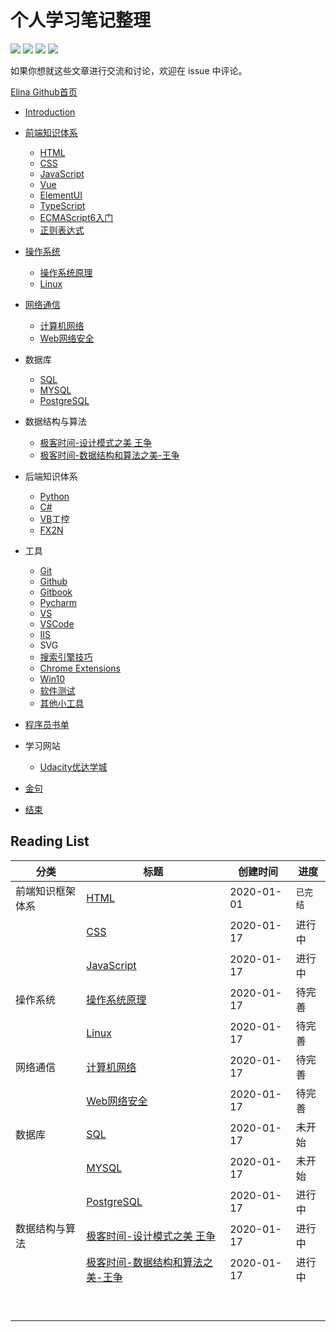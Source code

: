 # 个人学习笔记整理



[![](https://img.shields.io/github/issues/Syncma/Learning-note.svg)](https://github.com/Syncma/Learning-note/issues)  [![](https://img.shields.io/github/forks/Syncma/Learning-note.svg)](https://github.com/Syncma/Learning-note) [![](https://img.shields.io/github/stars/Syncma/Learning-note)](https://github.com/Syncma/Learning-note) ![](https://img.shields.io/badge/%E8%AF%84%E5%88%86-%E2%98%85%E2%98%85%E2%98%85%E2%98%85%E2%98%85-brightgreen.svg)

如果你想就这些文章进行交流和讨论，欢迎在 issue 中评论。

[Elina Github首页](https://github.com/taohy88)



* [Introduction](README.md)
* [前端知识体系](front/front.md)
  * [HTML](front/html.md)
  * [CSS](front/css.md)
  * [JavaScript](front/js.md)
  * [Vue](front/vue.md)
  * [ElementUI](front/ElementUI.md)
  * [TypeScript](front/TypeScript.md)
  * [ECMAScript6入门](front/ECMAScript6.md)
  * [正则表达式](front/rules.md)
* [操作系统](system/system.md)
  * [操作系统原理](system/operatingSys.md)
  * [Linux](system/linux.md)
* [网络通信](Intenet/intenet.md)
  * [计算机网络](Intenet/ComputeInt.md)
  * [Web网络安全](Intenet/WebSafe.md)
* 数据库
  * [SQL](SQL/SQL.md)
  * [MYSQL](SQL/MYSQL.md)
  * [PostgreSQL](SQL/PostgreSQL.md)
* 数据结构与算法
  * [极客时间-设计模式之美 王争](Data/design.md)
  * [极客时间-数据结构和算法之美-王争](Data/data.md)
* 后端知识体系
  * [Python](back/Python.md)
  * [C#](back/Csharp.md)
  * [VB](back/VB.md)工控
  * [FX2N](InControl/fx2n.md)

* 工具
  * [Git](Tools/Git.md)
  * [Github](Tools/github.md)
  * [Gitbook](Tools/gitbook.md)
  * [Pycharm](Tools/Pycharm.md)
  * [VS](Tools/VS.md)
  * [VSCode](Tools/VSCode.md)
  * [IIS](Tools/IIS.md)
  * SVG
  * [搜索引擎技巧](Tools/search.md)
  * [Chrome Extensions](Tools/ChromeEx.md)
  * [Win10](Tools/win10.md)
  * [软件测试](Tools/softwareTEST.md)
  * [其他小工具](Tools/others.md)
* [程序员书单](ITBooks/ITBooks.md)
* 学习网站
  * [Udacity优达学城](Learning/Udacity.md)
* [金句](Quotes/Quotes.md)
* [结束](end/README.md)





## Reading List
| 分类             | 标题                                             | 创建时间   | 进度     |
| ---------------- | ------------------------------------------------ | ---------- | -------- |
| 前端知识框架体系 | [HTML](front/html.md)                            | 2020-01-01 | `已完结` |
|                  | [CSS](front/css.md)                              | 2020-01-17 | 进行中   |
|                  | [JavaScript](front/js.md)                        | 2020-01-17 | 进行中   |
| 操作系统         | [操作系统原理](system/operatingSys.md)           | 2020-01-17 | 待完善   |
|                  | [Linux](system/linux.md)                         | 2020-01-17 | 待完善   |
| 网络通信         | [计算机网络](Intenet/ComputeInt.md)              | 2020-01-17 | 待完善   |
|                  | [Web网络安全](Intenet/WebSafe.md)                | 2020-01-17 | 待完善   |
| 数据库           | [SQL](SQL/SQL.md)                                | 2020-01-17 | 未开始   |
|                  | [MYSQL](SQL/MYSQL.md)                            | 2020-01-17 | 未开始   |
|                  | [PostgreSQL](SQL/PostgreSQL.md)                  | 2020-01-17 | 进行中   |
| 数据结构与算法   | [极客时间-设计模式之美 王争](Data/design.md)     | 2020-01-17 | 进行中   |
|                  | [极客时间-数据结构和算法之美-王争](Data/data.md) | 2020-01-17 | 进行中   |
|                  |                                                  |            |          |
|                  |                                                  |            |          |
|                  |                                                  |            |          |
|                  |                                                  |            |          |
|                  |                                                  |            |          |
|                  |                                                  |            |          |
|                  |                                                  |            |          |
|                  |                                                  |            |          |
|                  |                                                  |            |          |

